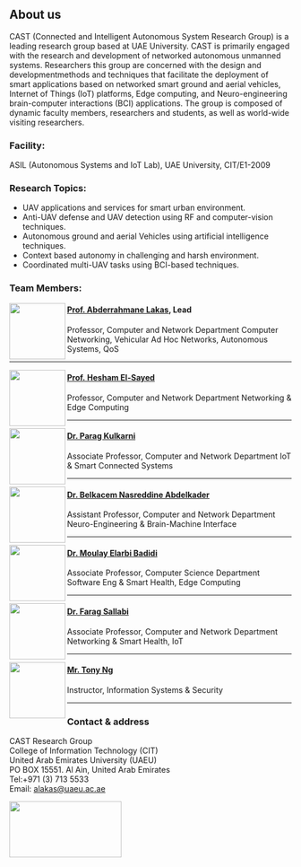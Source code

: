 ## About us 

CAST (Connected and Intelligent Autonomous System Research Group) is a leading research group based at UAE University. CAST is primarily engaged with the research and development of networked autonomous unmanned systems. Researchers this group are concerned with the design and developmentmethods and techniques that facilitate the deployment of smart applications based on networked smart ground and aerial vehicles, Internet of Things (IoT) platforms, Edge computing, and Neuro-engineering brain-computer interactions (BCI) applications. The group is composed of dynamic faculty members, researchers and students, as well as world-wide visiting researchers.

### Facility:
<dl>
<dt> ASIL (Autonomous Systems and IoT Lab), UAE University, CIT/E1-2009 </dt>

</dl>

### Research Topics:

- UAV applications and services for smart urban environment.
- Anti-UAV defense and UAV detection using RF and computer-vision techniques.
- Autonomous ground and aerial Vehicles using artificial intelligence techniques.
- Context based autonomy in challenging and harsh environment.
- Coordinated multi-UAV tasks using BCI-based techniques.

### Team Members:
 
<img align="left" width="100" height="100" src="https://user-images.githubusercontent.com/60743412/74016821-7edf7e00-49ac-11ea-85d5-278cfb1bb8ba.png">

#### [Prof. Abderrahmane Lakas](https://cit.uaeu.ac.ae/en/departments/cne/profile.shtml?email=alakas@uaeu.ac.ae), Lead
Professor, Computer and Network Department
Computer Networking, Vehicular Ad Hoc Networks, Autonomous Systems, QoS

___
<img align="left" width="100" height="100" src="https://user-images.githubusercontent.com/60743412/74016810-7b4bf700-49ac-11ea-9511-9389b3f7075e.png">

#### [Prof. Hesham El-Sayed](https://cit.uaeu.ac.ae/en/departments/cne/profile.shtml?email=helsayed@uaeu.ac.ae)
Professor, Computer and Network Department
Networking & Edge Computing

___
<img align="left" width="100" height="100" src="https://user-images.githubusercontent.com/60743412/74016818-7dae5100-49ac-11ea-865a-07f8b10d9c81.png">

#### [Dr. Parag Kulkarni](https://cit.uaeu.ac.ae/en/departments/cne/profile.shtml?email=parag@uaeu.ac.ae)
Associate Professor, Computer and Network Department
IoT & Smart Connected Systems

___
<img align="left" width="100" height="100" src="https://user-images.githubusercontent.com/60743412/74016807-7ab36080-49ac-11ea-8f1f-0986b6c995df.png">

#### [Dr. Belkacem Nasreddine Abdelkader](https://cit.uaeu.ac.ae/en/departments/cne/profile.shtml?email=belkacem@uaeu.ac.ae)
Assistant Professor, Computer and Network Department
Neuro-Engineering & Brain-Machine Interface

___
<img align="left" width="100" height="100" src="https://user-images.githubusercontent.com/60743412/74016799-771fd980-49ac-11ea-9e1e-6cc58245df28.png">

#### [Dr. Moulay Elarbi Badidi](https://cit.uaeu.ac.ae/en/departments/csse/profile.shtml?email=ebadidi@uaeu.ac.ae)
Associate Professor, Computer Science Department
Software Eng & Smart Health, Edge Computing

___
<img align="left" width="100" height="100" src="https://user-images.githubusercontent.com/60743412/74016815-7c7d2400-49ac-11ea-89ab-de1979196017.png">

#### [Dr. Farag Sallabi](https://cit.uaeu.ac.ae/en/departments/cne/profile.shtml?email=f.sallabi@uaeu.ac.ae)
Associate Professor, Computer and Network Department
Networking & Smart Health, IoT

___
<img align="left" width="100" height="100" src="https://user-images.githubusercontent.com/60743412/74016812-7be48d80-49ac-11ea-8614-ec9ef9dd91b5.png">

#### [Mr. Tony Ng](https://cit.uaeu.ac.ae/en/departments/iss/profile.shtml?email=tonyng@uaeu.ac.ae)
Instructor, Information Systems & Security
___   
  
  
### Contact & address   
CAST Research Group   
College of Information Technology (CIT)  
United Arab Emirates University (UAEU)  
PO BOX 15551. Al Ain, United Arab Emirates   
Tel:+971 (3) 713 5533  
Email: alakas@uaeu.ac.ae  

<p align="left">
  <img width="200" height="100" src="https://user-images.githubusercontent.com/60743412/74020694-8b1b0980-49b3-11ea-8c6b-b4fdd55f2819.png">
</p> 
